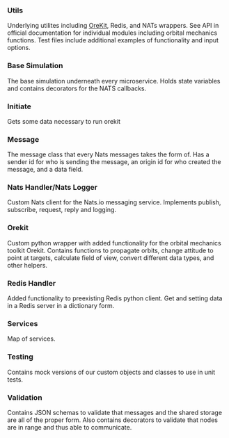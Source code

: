 ### Utils
Underlying utilites including [OreKit](https://www.orekit.org), Redis, and NATs wrappers. See API in official documentation for individual modules including orbital mechanics functions. Test files include additional examples of functionality and input options.  

### Base Simulation
The base simulation underneath every microservice. Holds state variables and contains decorators for the NATS callbacks.

### Initiate
Gets some data necessary to run orekit

### Message
The message class that every Nats messages takes the form of. Has a sender id for who is sending the message, an origin id for who created the message, and a data field.

### Nats Handler/Nats Logger
Custom Nats client for the Nats.io messaging service. Implements publish, subscribe, request, reply and logging.

### Orekit
Custom python wrapper with added functionality for the orbital mechanics toolkit Orekit. Contains functions to propagate orbits, change attitude to point at targets, calculate field of view, convert different data types, and other helpers.

### Redis Handler
Added functionality to preexisting Redis python client. Get and setting data in a Redis server in a dictionary form.

### Services
Map of services.

### Testing
Contains mock versions of our custom objects and classes to use in unit tests.

### Validation
Contains JSON schemas to validate that messages and the shared storage are all of the proper form. Also contains decorators to validate that nodes are in range and thus able to communicate.
